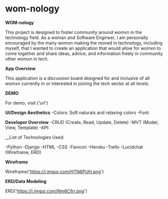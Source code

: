 # wom-nology

__WOM-nology__

This project is designed to foster community around womxn in the technology field. As a woman and Software Engineer, I am personally encouraged by the many womxn making the moved in technology, including myself, that I wanted to create an application that would allow for womxn to come together and share ideas, advice, and information freely in community other womxn in tech. 

__App Overview__

This application is a discussion board designed for and inclusive of all womxn currently in or interested in joining the tech sector at all levels. 

__DEMO__

For demo, visit ('url')

__UI/Design Aesthetics__
-Colors: Soft naturals and relaxing colors
-Font:

__Developer Overview__
-CRUD (Create, Read, Update, Delete)
-MVT (Model, View, Template)
-API:

__List of Technologies Used: 

-Python
-Django
-HTML
-CSS
-Favicon
-Heroku
-Trello
-Lucidchat (Wireframe, ERD)



__Wireframe__

Wireframe('https://i.imgur.com/HTN6PUH.png')

__ERD/Data Modeling__

ERD('https://i.imgur.com/Nm6Cfrr.png')